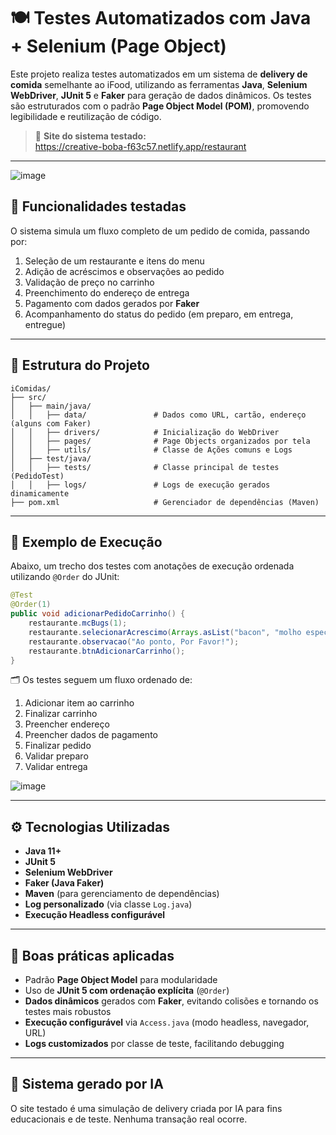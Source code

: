 # 🍽️ Testes Automatizados com Java + Selenium (Page Object)

Este projeto realiza testes automatizados em um sistema de **delivery de comida** semelhante ao iFood, utilizando as ferramentas **Java**, **Selenium WebDriver**, **JUnit 5** e **Faker** para geração de dados dinâmicos. Os testes são estruturados com o padrão **Page Object Model (POM)**, promovendo legibilidade e reutilização de código.

> 🔗 **Site do sistema testado:**  
> https://creative-boba-f63c57.netlify.app/restaurant
---
![image](https://github.com/user-attachments/assets/88dbf1be-08f7-4263-8f02-cd0783f147da)


## 📌 Funcionalidades testadas

O sistema simula um fluxo completo de um pedido de comida, passando por:

1. Seleção de um restaurante e itens do menu  
2. Adição de acréscimos e observações ao pedido  
3. Validação de preço no carrinho  
4. Preenchimento do endereço de entrega  
5. Pagamento com dados gerados por **Faker**  
6. Acompanhamento do status do pedido (em preparo, em entrega, entregue)

---

## 📁 Estrutura do Projeto

```plaintext
iComidas/
├── src/
│   ├── main/java/
│   │   ├── data/               # Dados como URL, cartão, endereço (alguns com Faker)
│   │   ├── drivers/            # Inicialização do WebDriver
│   │   ├── pages/              # Page Objects organizados por tela
│   │   ├── utils/              # Classe de Ações comuns e Logs
│   ├── test/java/
│   │   ├── tests/              # Classe principal de testes (PedidoTest)
│   │   ├── logs/               # Logs de execução gerados dinamicamente
├── pom.xml                     # Gerenciador de dependências (Maven)
```

---

## 🧪 Exemplo de Execução

Abaixo, um trecho dos testes com anotações de execução ordenada utilizando `@Order` do JUnit:

```java
@Test
@Order(1)
public void adicionarPedidoCarrinho() {
    restaurante.mcBugs(1);
    restaurante.selecionarAcrescimo(Arrays.asList("bacon", "molho especial", "borda recheada"));
    restaurante.observacao("Ao ponto, Por Favor!");
    restaurante.btnAdicionarCarrinho();
}
```

🗂️ Os testes seguem um fluxo ordenado de:

1. Adicionar item ao carrinho  
2. Finalizar carrinho  
3. Preencher endereço  
4. Preencher dados de pagamento  
5. Finalizar pedido  
6. Validar preparo  
7. Validar entrega

![image](https://github.com/user-attachments/assets/920690f5-55b8-47b3-a435-26b26e04683f)


---

## ⚙️ Tecnologias Utilizadas

- **Java 11+**
- **JUnit 5**
- **Selenium WebDriver**
- **Faker (Java Faker)**  
- **Maven** (para gerenciamento de dependências)
- **Log personalizado** (via classe `Log.java`)
- **Execução Headless configurável**

---


## 🧠 Boas práticas aplicadas

- Padrão **Page Object Model** para modularidade
- Uso de **JUnit 5 com ordenação explícita** (`@Order`)
- **Dados dinâmicos** gerados com **Faker**, evitando colisões e tornando os testes mais robustos
- **Execução configurável** via `Access.java` (modo headless, navegador, URL)
- **Logs customizados** por classe de teste, facilitando debugging

---

## 🤖 Sistema gerado por IA

O site testado é uma simulação de delivery criada por IA para fins educacionais e de teste. Nenhuma transação real ocorre.


